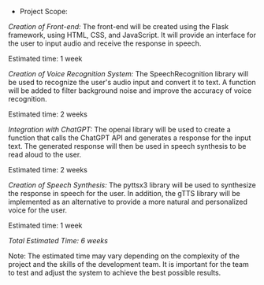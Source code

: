- Project Scope:

*Creation of Front-end:* The front-end will be created using the Flask framework, using HTML, CSS, and JavaScript. It will provide an interface for the user to input audio and receive the response in speech.

Estimated time: 1 week

*Creation of Voice Recognition System:* The SpeechRecognition library will be used to recognize the user's audio input and convert it to text. A function will be added to filter background noise and improve the accuracy of voice recognition.

Estimated time: 2 weeks

*Integration with ChatGPT:* The openai library will be used to create a function that calls the ChatGPT API and generates a response for the input text. The generated response will then be used in speech synthesis to be read aloud to the user.

Estimated time: 2 weeks

*Creation of Speech Synthesis:* The pyttsx3 library will be used to synthesize the response in speech for the user. In addition, the gTTS library will be implemented as an alternative to provide a more natural and personalized voice for the user.

Estimated time: 1 week

*Total Estimated Time: 6 weeks*

Note: The estimated time may vary depending on the complexity of the project and the skills of the development team. It is important for the team to test and adjust the system to achieve the best possible results.